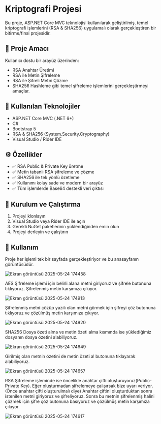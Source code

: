 # Kriptografi Projesi

Bu proje, ASP.NET Core MVC teknolojisi kullanılarak geliştirilmiş, temel kriptografi işlemlerini (RSA & SHA256) uygulamalı olarak gerçekleştiren bir bitirme/final projesidir.

## 🎯 Proje Amacı
Kullanıcı dostu bir arayüz üzerinden:
- RSA Anahtar Üretimi
- RSA ile Metin Şifreleme
- RSA ile Şifreli Metni Çözme
- SHA256 Hashleme
gibi temel şifreleme işlemlerini gerçekleştirmeyi amaçlar.

## 🧰 Kullanılan Teknolojiler
- ASP.NET Core MVC (.NET 6+)
- C#
- Bootstrap 5
- RSA & SHA256 (System.Security.Cryptography)
- Visual Studio / Rider IDE

## ⚙️ Özellikler
- ✅ RSA Public & Private Key üretme
- ✅ Metin tabanlı RSA şifreleme ve çözme
- ✅ SHA256 ile tek yönlü özetleme
- ✅ Kullanımı kolay sade ve modern bir arayüz
- ✅ Tüm işlemlerde Base64 destekli veri çıktısı

## 🚀 Kurulum ve Çalıştırma
1. Projeyi klonlayın
2. Visual Studio veya Rider IDE ile açın
3. Gerekli NuGet paketlerinin yüklendiğinden emin olun
4. Projeyi derleyin ve çalıştırın

## 📝 Kullanım
Proje her işlemi tek bir sayfada gerçekleştiriyor ve bu anasayfanın görüntüsüdür.

![Ekran görüntüsü 2025-05-24 174458](https://github.com/user-attachments/assets/24dcdb25-cb2b-464d-b846-de2935e71dbd)

AES Şifreleme işlemi için belirli alana metni giriyoruz ve şifrele butonuna tıklıyoruz. Şifrelenmiş metin karşımıza çıkıyor.

![Ekran görüntüsü 2025-05-24 174913](https://github.com/user-attachments/assets/e2d2af52-ec96-490a-b533-278795537ebe)

Şifrelenmiş metni çözüp yazılı olan metni görmek için şifreyi çöz butonuna tıklıyoruz ve çözülmüş metin karşımıza çıkıyor.

![Ekran görüntüsü 2025-05-24 174920](https://github.com/user-attachments/assets/7610045c-4e4a-4a44-bfcf-1c352e26d6e4)

SHA256  Dosya özeti alma ve metin özeti alma kısmında ise yüklediğimiz dosyanın dosya özetini alabiliyoruz.

![Ekran görüntüsü 2025-05-24 174649](https://github.com/user-attachments/assets/6c6f74d8-ee17-4b17-a8d1-bcf0d92b0a23)

Girilmiş olan metnin özetini de metin özeti al butonuna tıklayarak alabiliyoruz.

![Ekran görüntüsü 2025-05-24 174657](https://github.com/user-attachments/assets/2e41f8c4-3996-4d82-a4fc-e85a16473cfa)

RSA Şifreleme işleminde ise öncelikle anahtar çifti oluşturuyoruz(Public-Private Key).
Eğer oluşturmadan şifrelemeye çalışırsak bize uyarı veriyor.(Önce anahtar çifti oluşturulmalı diye)
Anahtar çiftini oluşturduktan sonra istenilen metni giriyoruz ve şifreliyoruz.
Sonra bu metnin şifrelenmiş halini çözmek için şifre çöz butonuna basıyoruz ve çözülmüş metin karşımıza çıkıyor.

![Ekran görüntüsü 2025-05-24 174617](https://github.com/user-attachments/assets/6ae2dcde-7124-40a4-9766-ad92fd2825ca)

